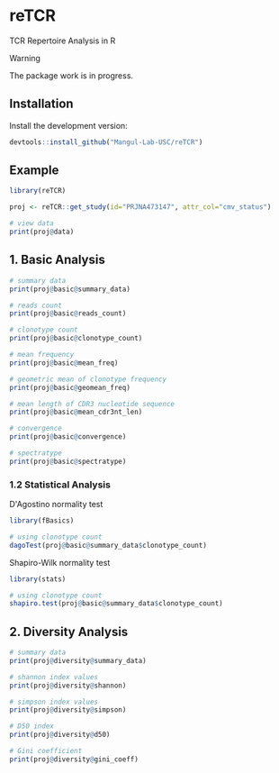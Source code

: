 
# reTCR

TCR Repertoire Analysis in R

> [!WARNING]
> The package work is in progress.

## Installation

Install the development version:

``` r
devtools::install_github("Mangul-Lab-USC/reTCR")
```

## Example

``` r
library(reTCR)

proj <- reTCR::get_study(id="PRJNA473147", attr_col="cmv_status")

# view data
print(proj@data)
```

## 1. Basic Analysis

``` r
# summary data
print(proj@basic@summary_data)

# reads count
print(proj@basic@reads_count)

# clonotype count
print(proj@basic@clonotype_count)

# mean frequency
print(proj@basic@mean_freq)

# geometric mean of clonotype frequency
print(proj@basic@geomean_freq)

# mean length of CDR3 nucleotide sequence
print(proj@basic@mean_cdr3nt_len)

# convergence
print(proj@basic@convergence)

# spectratype
print(proj@basic@spectratype)
```

### 1.2 Statistical Analysis

D'Agostino normality test

``` r
library(fBasics)

# using clonotype count
dagoTest(proj@basic@summary_data$clonotype_count)
```
Shapiro-Wilk normality test

``` r
library(stats)

# using clonotype count
shapiro.test(proj@basic@summary_data$clonotype_count)
```

## 2. Diversity Analysis

``` r
# summary data
print(proj@diversity@summary_data)

# shannon index values
print(proj@diversity@shannon)

# simpson index values
print(proj@diversity@simpson)

# D50 index
print(proj@diversity@d50)

# Gini coefficient
print(proj@diversity@gini_coeff)
```